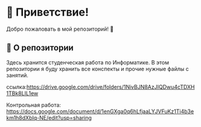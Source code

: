 # 🌟 Приветствие!

Добро пожаловать в мой репозиторий! 👋

## 📝 О репозитории
Здесь хранится студенческая работа по Информатике. В этом репозитории я буду хранить все конспекты и прочие нужные файлы с занятий.

ссылка:https://drive.google.com/drive/folders/1NivBJN8AzJIQDwu4cTDXH1TBk8LIL1ew

Контрольная работа: https://docs.google.com/document/d/1enGXga0q6hLfjaaLYJVFuKz1Ti4b3ekm1h8dXbIq-NE/edit?usp=sharing
